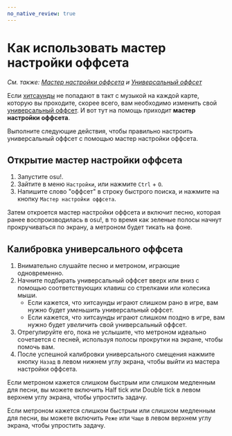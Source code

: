 ```yaml
---
no_native_review: true
---
```


# Как использовать мастер настройки оффсета

*См. также: [Мастер настройки оффсета](/wiki/Client/Options/Offset_Wizard) и [Универсальный оффсет](/wiki/Client/Options/Universal_offset)*

Если [хитсаунды](/wiki/Beatmapping/Hitsound) не попадают в такт с музыкой на каждой карте, которую вы проходите, скорее всего, вам необходимо изменить свой [универсальный оффсет](/wiki/Client/Options/Universal_offset). И вот тут на помощь приходит **мастер настройки оффсета**.

Выполните следующие действия, чтобы правильно настроить универсальный оффсет с помощью мастер настройки оффсета.

## Открытие мастер настройки оффсета 

1. Запустите osu!.
2. Зайтите в меню `Настройки`, или нажмите `Ctrl` + `O`.
3. Напишите слово "оффсет" в строку быстрого поиска, и нажмите  на кнопку `Мастер настройки оффсета`.

Затем откроется мастер настройки оффсета и включит песню, которая ранее воспроизводилась в osu!, в то время как зеленые полосы начнут прокручиваться по экрану, а метроном будет тикать на фоне.

## Калибровка универсального оффсета

1. Внимательно слушайте песню и метроном, играющие одновременно.
2. Начните подбирать универсальный оффсет вверх или вниз с помощью соответствующих клавиш со стрелками или колесика мыши.
   - Если кажется, что хитсаунды играют слишком рано в игре, вам нужно будет *уменьшить* универсальный оффсет.
   - Если кажется, что хитсаунды играют слишком поздно в игре, вам нужно будет *увеличить* свой универсальный оффсет.
3. Отрегулируйте его, пока не услышите, что метроном идеально сочетается с песней, используя полосы прокрутки на экране, чтобы помочь вам.
4. После успешной калибровки универсального смещения нажмите кнопку `Назад` в левом нижнем углу экрана, чтобы выйти из мастера настройки оффсета.

Если метроном кажется слишком быстрым или слишком медленным для песни, вы можете включить Half tick или Double tick в левом верхнем углу экрана, чтобы упростить задачу.

Если метроном кажется слишком быстрым или слишком медленным для песни, вы можете включить `Реже` или `Чаще` в левом верхнем углу экрана, чтобы упростить задачу.
